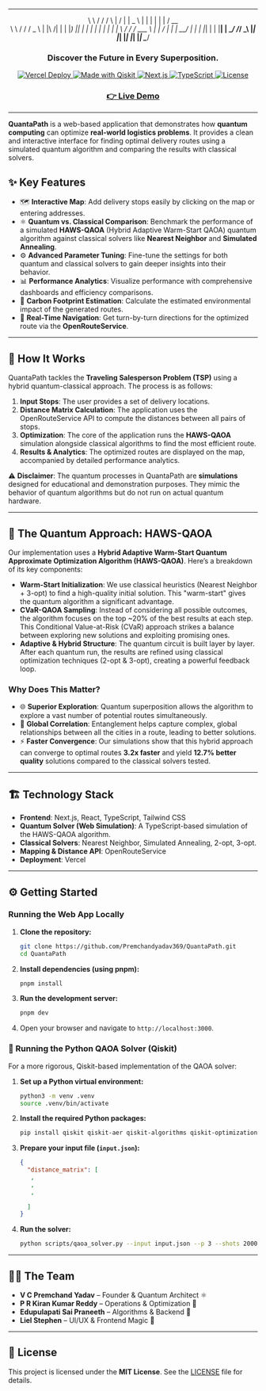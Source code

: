 <div align="center">

 __      __    _      ___  ___   ____   _      _   _   ____
 \ \    / /   / \    |   \/   | |  _ \ | |    | | | | / __ \
  \ \  / /   / _ \   | |\  /| | | |_) || |    | | | | | |  | |
   \ \/ /   / ___ \  | | \/ | | |  __/ | |    | |_| | | |__| |
    \__/   /_/   \_\ |_|    |_| |_|    |_|    |_____| \____/

</div>
<h3 align="center">Discover the Future in Every Superposition.</h3>

<p align="center">
  <a href="https://v0-quanta-path-setup.vercel.app/">
    <img src="https://img.shields.io/badge/Deployed%20on-Vercel-black?logo=vercel" alt="Vercel Deploy">
  </a>
  <a href="https://qiskit.org/">
    <img src="https://img.shields.io/badge/Made%20with-Qiskit-6929C4?logo=ibm" alt="Made with Qiskit">
  </a>
  <a href="https://nextjs.org/">
    <img src="https://img.shields.io/badge/Frontend-Next.js-black?logo=nextdotjs" alt="Next.js">
  </a>
  <a href="https://www.typescriptlang.org/">
    <img src="https://img.shields.io/badge/Code-TypeScript-3178C6?logo=typescript" alt="TypeScript">
  </a>
  <a href="LICENSE">
    <img src="https://img.shields.io/badge/License-MIT-green.svg" alt="License">
  </a>
</p>

<h3 align="center">
  <a href="https://v0-quanta-path-setup.vercel.app/"><strong>👉 Live Demo</strong></a>
</h3>

---

**QuantaPath** is a web-based application that demonstrates how **quantum computing** can optimize **real-world logistics problems**. It provides a clean and interactive interface for finding optimal delivery routes using a simulated quantum algorithm and comparing the results with classical solvers.

## ✨ Key Features

- 🗺️ **Interactive Map**: Add delivery stops easily by clicking on the map or entering addresses.
- ⚛️ **Quantum vs. Classical Comparison**: Benchmark the performance of a simulated **HAWS-QAOA** (Hybrid Adaptive Warm-Start QAOA) quantum algorithm against classical solvers like **Nearest Neighbor** and **Simulated Annealing**.
- ⚙️ **Advanced Parameter Tuning**: Fine-tune the settings for both quantum and classical solvers to gain deeper insights into their behavior.
- 📊 **Performance Analytics**: Visualize performance with comprehensive dashboards and efficiency comparisons.
- 🌱 **Carbon Footprint Estimation**: Calculate the estimated environmental impact of the generated routes.
- 📍 **Real-Time Navigation**: Get turn-by-turn directions for the optimized route via the **OpenRouteService**.

---

## 🧠 How It Works

QuantaPath tackles the **Traveling Salesperson Problem (TSP)** using a hybrid quantum-classical approach. The process is as follows:

1.  **Input Stops**: The user provides a set of delivery locations.
2.  **Distance Matrix Calculation**: The application uses the OpenRouteService API to compute the distances between all pairs of stops.
3.  **Optimization**: The core of the application runs the **HAWS-QAOA** simulation alongside classical algorithms to find the most efficient route.
4.  **Results & Analytics**: The optimized routes are displayed on the map, accompanied by detailed performance analytics.

⚠️ **Disclaimer**: The quantum processes in QuantaPath are **simulations** designed for educational and demonstration purposes. They mimic the behavior of quantum algorithms but do not run on actual quantum hardware.

---

## 🔬 The Quantum Approach: HAWS-QAOA

Our implementation uses a **Hybrid Adaptive Warm-Start Quantum Approximate Optimization Algorithm (HAWS-QAOA)**. Here’s a breakdown of its key components:

-   **Warm-Start Initialization**: We use classical heuristics (Nearest Neighbor + 3-opt) to find a high-quality initial solution. This "warm-start" gives the quantum algorithm a significant advantage.
-   **CVaR-QAOA Sampling**: Instead of considering all possible outcomes, the algorithm focuses on the top ~20% of the best results at each step. This Conditional Value-at-Risk (CVaR) approach strikes a balance between exploring new solutions and exploiting promising ones.
-   **Adaptive & Hybrid Structure**: The quantum circuit is built layer by layer. After each quantum run, the results are refined using classical optimization techniques (2-opt & 3-opt), creating a powerful feedback loop.

### Why Does This Matter?

-   🌐 **Superior Exploration**: Quantum superposition allows the algorithm to explore a vast number of potential routes simultaneously.
-   🔗 **Global Correlation**: Entanglement helps capture complex, global relationships between all the cities in a route, leading to better solutions.
-   ⚡ **Faster Convergence**: Our simulations show that this hybrid approach can converge to optimal routes **3.2x faster** and yield **12.7% better quality** solutions compared to the classical solvers tested.

---

## 🏗️ Technology Stack

-   **Frontend**: Next.js, React, TypeScript, Tailwind CSS
-   **Quantum Solver (Web Simulation)**: A TypeScript-based simulation of the HAWS-QAOA algorithm.
-   **Classical Solvers**: Nearest Neighbor, Simulated Annealing, 2-opt, 3-opt.
-   **Mapping & Distance API**: OpenRouteService
-   **Deployment**: Vercel

---

## ⚙️ Getting Started

### Running the Web App Locally

1.  **Clone the repository:**
    ```bash
    git clone https://github.com/Premchandyadav369/QuantaPath.git
    cd QuantaPath
    ```

2.  **Install dependencies (using pnpm):**
    ```bash
    pnpm install
    ```

3.  **Run the development server:**
    ```bash
    pnpm dev
    ```

4.  Open your browser and navigate to `http://localhost:3000`.

### 🐍 Running the Python QAOA Solver (Qiskit)

For a more rigorous, Qiskit-based implementation of the QAOA solver:

1.  **Set up a Python virtual environment:**
    ```bash
    python3 -m venv .venv
    source .venv/bin/activate
    ```

2.  **Install the required Python packages:**
    ```bash
    pip install qiskit qiskit-aer qiskit-algorithms qiskit-optimization numpy
    ```

3.  **Prepare your input file (`input.json`):**
    ```json
    {
      "distance_matrix": [
       ,
       ,
       ,
       
      ]
    }
    ```

4.  **Run the solver:**
    ```bash
    python scripts/qaoa_solver.py --input input.json --p 3 --shots 2000 --optimizer COBYLA
    ```

---

## 👨‍💻 The Team

-   **V C Premchand Yadav** – Founder & Quantum Architect ⚛️
-   **P R Kiran Kumar Reddy** – Operations & Optimization 🚀
-   **Edupulapati Sai Praneeth** – Algorithms & Backend 🔧
-   **Liel Stephen** – UI/UX & Frontend Magic 🎨

---

## 📜 License

This project is licensed under the **MIT License**. See the [LICENSE](LICENSE) file for details.
